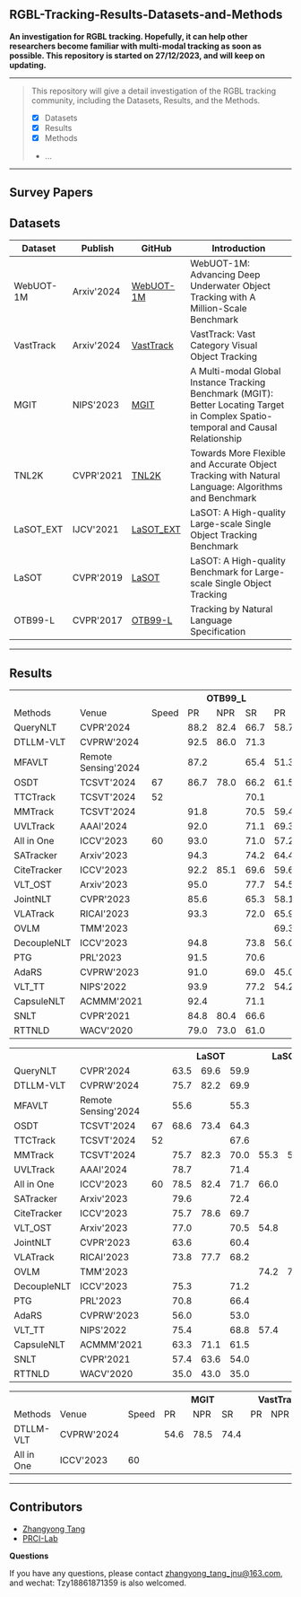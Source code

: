 ## RGBL-Tracking-Results-Datasets-and-Methods

**An investigation for RGBL tracking. 
Hopefully, it can help other researchers become familiar with multi-modal tracking as soon as possible.
This repository is started on 27/12/2023, and will keep on updating.**

-----
>This repository will give a detail investigation of the RGBL tracking community, including the Datasets, Results, and the Methods.
> 
>  - [x] Datasets
>  - [x] Results
>  - [x] Methods
>  -  ...
-----

## Survey Papers


## Datasets

| Dataset | Publish  | GitHub| Introduction|
|--|--|--| --|
| WebUOT-1M| Arxiv'2024 |[WebUOT-1M](https://github.com/983632847/Awesome-Multimodal-Object-Tracking) |WebUOT-1M: Advancing Deep Underwater Object Tracking with A Million-Scale Benchmark|
| VastTrack| Arxiv'2024 |[VastTrack](https://github.com/HengLan/VastTrack) |VastTrack: Vast Category Visual Object Tracking|
| MGIT| NIPS'2023 |[MGIT](http://videocube.aitestunion.com/) |A Multi-modal Global Instance Tracking Benchmark (MGIT): Better Locating Target in Complex Spatio-temporal and Causal Relationship|
| TNL2K| CVPR'2021 | [TNL2K](https://github.com/wangxiao5791509/TNL2K_evaluation_toolkit)|Towards More Flexible and Accurate Object Tracking with Natural Language: Algorithms and Benchmark|
| LaSOT_EXT| IJCV'2021 |[LaSOT_EXT](https://github.com/HengLan/LaSOT_Evaluation_Toolkit)|LaSOT: A High-quality Large-scale Single Object Tracking Benchmark|
| LaSOT| CVPR'2019 | [LaSOT](https://github.com/HengLan/LaSOT_Evaluation_Toolkit)|LaSOT: A High-quality Benchmark for Large-scale Single Object Tracking|
| OTB99-L| CVPR'2017 | [OTB99-L](https://github.com/QUVA-Lab/lang-tracker) |Tracking by Natural Language Specification|

-----
## Results


<table>
    <tr> 
        <th colspan="1"></th> 
	<th colspan="1"></th> 
	<th colspan="1"></th> 
        <th colspan="3">OTB99_L</th> 
        <th colspan="3">TNL2K</th> 
    </tr>
    <tr>
    	<td> Methods</td>
    	<td>Venue</td>
	<td>Speed</td>
    	<td> PR</td>
      	<td> NPR</td>
    	<td> SR</td>
    	<td> PR</td>
      	<td> NPR</td>
   	<td> SR</td>
    </tr>
    <tr>
    	<td> QueryNLT</td>
    	<td>CVPR'2024</td>
	<td></td>
    	<td> 88.2</td>
      	<td> 82.4</td>
    	<td> 66.7</td>
    	<td> 58.7</td>
      	<td> 75.6</td>
   	<td> 57.8</td>
    </tr>
    <tr>
    	<td> DTLLM-VLT</td>
    	<td>CVPRW'2024</td>
	<td></td>
    	<td> 92.5</td>
      	<td> 86.0</td>
    	<td> 71.3</td>
    	<td> </td>
      	<td> </td>
   	<td> </td>
    </tr>
    <tr>
    	<td> MFAVLT</td>
    	<td>Remote Sensing'2024</td>
	<td></td>
    	<td> 87.2</td>
      	<td> </td>
    	<td> 65.4</td>
    	<td> 51.3</td>
      	<td> </td>
   	<td> 44.7</td>
    </tr>
    <tr>
    	<td> OSDT</td>
    	<td>TCSVT'2024</td>
	<td>67</td>
    	<td> 86.7</td>
      	<td> 78.0</td>
    	<td> 66.2</td>
    	<td> 61.5</td>
      	<td> 76.2</td>
   	<td> 59.3</td>
    </tr>
    <tr>
    	<td> TTCTrack</td>
    	<td>TCSVT'2024</td>
	<td>52</td>
    	<td> </td>
      	<td> </td>
    	<td> 70.1</td>
    	<td> </td>
      	<td> </td>
   	<td> 58.1</td>
    </tr>
    <tr>
    	<td> MMTrack</td>
    	<td>TCSVT'2024</td>
	<td></td>
    	<td> 91.8</td>
      	<td> </td>
    	<td> 70.5</td>
    	<td> 59.4</td>
      	<td> 75.2</td>
   	<td> 58.6</td>
    </tr>
    <tr>
    	<td> UVLTrack</td>
    	<td>AAAI'2024</td>
	<td></td>
    	<td> 92.0</td>
      	<td> </td>
    	<td> 71.1</td>
    	<td> 69.3</td>
      	<td> </td>
   	<td> 64.9</td>
    </tr>
    <tr>
    	<td> All in One</td>
    	<td>ICCV'2023</td>
	<td>60</td>
    	<td> 93.0</td>
      	<td> </td>
    	<td> 71.0</td>
    	<td> 57.2</td>
      	<td> </td>
   	<td> 55.3</td>
    </tr>
    <tr>
    	<td>SATracker</td>
    	<td>Arxiv'2023</td>
	<td></td>
    	<td> 94.3</td>
      	<td> </td>
    	<td> 74.2</td>
    	<td> 64.4</td>
      	<td> 78.4</td>
   	<td> 61.6</td>
    </tr>
    <tr>
    	<td>CiteTracker</td>
    	<td>ICCV'2023</td>
	<td></td>
    	<td> 92.2</td>
      	<td> 85.1</td>
    	<td> 69.6</td>
    	<td> 59.6</td>
      	<td> </td>
   	<td> 57.7</td>
    </tr>
    <tr>
    	<td>VLT_OST</td>
    	<td>Arxiv'2023</td>
	<td></td>
    	<td> 95.0</td>
      	<td> </td>
    	<td> 77.7</td>
    	<td> 54.5</td>
      	<td> </td>
   	<td> 55.7</td>
    </tr>
    <tr>
    	<td>JointNLT</td>
    	<td>CVPR'2023</td>
	<td></td>
    	<td> 85.6</td>
      	<td> </td>
    	<td> 65.3</td>
    	<td> 58.1</td>
      	<td> </td>
   	<td> 56.9</td>
    </tr>
    <tr>
    	<td>VLATrack</td>
    	<td>RICAI'2023</td>
	<td></td>
    	<td> 93.3</td>
      	<td> </td>
    	<td> 72.0</td>
    	<td> 65.9</td>
      	<td> 79.7</td>
   	<td> 62.6</td>
    </tr>
   <tr>
    	<td>OVLM</td>
    	<td>TMM'2023</td>
	<td></td>
    	<td> </td>
      	<td> </td>
    	<td> </td>
    	<td> 69.3</td>
      	<td> 82.6</td>
   	<td> 64.7</td>
    </tr>
   <tr>
    	<td>DecoupleNLT</td>
    	<td>ICCV'2023</td>
	<td></td>
    	<td> 94.8</td>
      	<td> </td>
    	<td> 73.8</td>
    	<td> 56.0</td>
      	<td> </td>
   	<td> 56.7</td>
    </tr>
   <tr>
    	<td>PTG</td>
    	<td>PRL'2023</td>
	<td></td>
    	<td> 91.5</td>
      	<td> </td>
    	<td> 70.6</td>
    	<td> </td>
      	<td> 61.7</td>
   	<td> 56.0</td>
    </tr>
   <tr>
    	<td>AdaRS</td>
    	<td>CVPRW'2023</td>
	<td> </td>
    	<td> 91.0</td>
      	<td> </td>
    	<td> 69.0</td>
    	<td> 45.0</td>
      	<td> 52.0</td>
   	<td> 44.0</td>
    </tr>
    <tr>
    	<td>VLT_TT</td>
    	<td>NIPS'2022</td>
	<td></td>
    	<td> 93.9</td>
      	<td> </td>
    	<td> 77.2</td>
    	<td> 54.2</td>
      	<td> </td>
   	<td> 55.0</td>
    </tr>
    <tr>
    	<td>CapsuleNLT</td>
    	<td>ACMMM'2021</td>
	<td></td>
    	<td> 92.4</td>
      	<td> </td>
    	<td> 71.1</td>
    	<td> </td>
      	<td> </td>
   	<td> </td>
    </tr>
    <tr>
    	<td>SNLT</td>
    	<td>CVPR'2021</td>
	<td> </td>
    	<td> 84.8</td>
      	<td> 80.4</td>
    	<td> 66.6</td>
    	<td> </td>
      	<td> </td>
   	<td> </td>
    </tr>
    <tr>
    	<td>RTTNLD</td>
    	<td>WACV'2020</td>
	<td> </td>
    	<td> 79.0</td>
      	<td> 73.0</td>
    	<td> 61.0</td>
    	<td> </td>
      	<td> </td>
   	<td> </td>
    </tr>
</table>


<table>
    <tr> 
        <th colspan="1"></th> 
	<th colspan="1"></th> 
	<th colspan="1"></th> 
        <th colspan="3">LaSOT</th> 
        <th colspan="3">LaSOT_EXT</th> 
    </tr>
    <tr>
    	<td> QueryNLT</td>
    	<td>CVPR'2024</td>
	<td></td>
    	<td> 63.5</td>
      	<td> 69.6</td>
    	<td> 59.9</td>
    	<td> </td>
      	<td> </td>
   	<td> </td>
    </tr>
    <tr>
    	<td> DTLLM-VLT</td>
    	<td>CVPRW'2024</td>
	<td></td>
    	<td> 75.7</td>
      	<td> 82.2</td>
    	<td> 69.9</td>
    	<td> </td>
      	<td> </td>
   	<td> </td>
    </tr>
    <tr>
    	<td> MFAVLT</td>
    	<td>Remote Sensing'2024</td>
	<td></td>
    	<td> 55.6</td>
      	<td> </td>
    	<td> 55.3</td>
    	<td> </td>
      	<td> </td>
   	<td> </td>
    </tr>
    <tr>
    	<td> OSDT</td>
    	<td>TCSVT'2024</td>
	<td>67</td>
    	<td> 68.6</td>
      	<td> 73.4</td>
    	<td> 64.3</td>
    	<td> </td>
      	<td> </td>
   	<td> </td>
    </tr>
    <tr>
    	<td> TTCTrack</td>
    	<td>TCSVT'2024</td>
	<td>52</td>
    	<td> </td>
      	<td> </td>
    	<td> 67.6</td>
    	<td> </td>
      	<td> </td>
   	<td> 48.8</td>
    </tr>
    <tr>
    	<td> MMTrack</td>
    	<td>TCSVT'2024</td>
	<td></td>
    	<td> 75.7</td>
      	<td> 82.3</td>
    	<td> 70.0</td>
    	<td> 55.3</td>
      	<td> 59.9</td>
   	<td> 49.4</td>
    </tr>
    <tr>
    	<td> UVLTrack</td>
    	<td>AAAI'2024</td>
	<td></td>
    	<td> 78.7</td>
      	<td> </td>
    	<td> 71.4</td>
    	<td> </td>
      	<td> </td>
   	<td> </td>
    </tr>
    <tr>
    	<td> All in One</td>
    	<td>ICCV'2023</td>
	<td>60</td>
    	<td> 78.5</td>
      	<td> 82.4</td>
    	<td> 71.7</td>
    	<td> 66.0</td>
      	<td> </td>
   	<td> 54.5</td>
    </tr>
    <tr>
    	<td>SATracker</td>
    	<td>Arxiv'2023</td>
	<td></td>
    	<td> 79.6</td>
      	<td> </td>
    	<td> 72.4</td>
    	<td> </td>
      	<td> </td>
   	<td> </td>
    </tr>
    <tr>
    	<td>CiteTracker</td>
    	<td>ICCV'2023</td>
	<td></td>
    	<td> 75.7</td>
      	<td> 78.6</td>
    	<td> 69.7</td>
    	<td> </td>
      	<td> </td>
   	<td> </td>
    </tr>
    <tr>
    	<td>VLT_OST</td>
    	<td>Arxiv'2023</td>
	<td></td>
    	<td> 77.0</td>
      	<td> </td>
    	<td> 70.5</td>
    	<td> 54.8</td>
      	<td> </td>
   	<td> 48.6</td>
    </tr>
    <tr>
    	<td>JointNLT</td>
    	<td>CVPR'2023</td>
	<td></td>
    	<td> 63.6</td>
      	<td> </td>
    	<td> 60.4</td>
    	<td> </td>
      	<td> </td>
   	<td> </td>
    </tr>
    <tr>
    	<td>VLATrack</td>
    	<td>RICAI'2023</td>
	<td></td>
    	<td> 73.8</td>
      	<td> 77.7</td>
    	<td> 68.2</td>
    	<td> </td>
      	<td> </td>
   	<td> </td>
    </tr>
   <tr>
    	<td>OVLM</td>
    	<td>TMM'2023</td>
	<td></td>
    	<td> </td>
      	<td> </td>
    	<td> </td>
    	<td> 74.2</td>
      	<td> 77.6</td>
   	<td> 67.7</td>
    </tr>
   <tr>
    	<td>DecoupleNLT</td>
    	<td>ICCV'2023</td>
	<td></td>
    	<td> 75.3</td>
      	<td> </td>
    	<td> 71.2</td>
    	<td> </td>
      	<td> </td>
   	<td> </td>
    </tr>
   <tr>
    	<td>PTG</td>
    	<td>PRL'2023</td>
	<td> </td>
    	<td> 70.8</td>
      	<td> </td>
    	<td> 66.4</td>
    	<td> </td>
      	<td> </td>
   	<td> </td>
    </tr>
   <tr>
    	<td>AdaRS</td>
    	<td>CVPRW'2023</td>
	<td> </td>
    	<td> 56.0</td>
      	<td> </td>
    	<td> 53.0</td>
    	<td> </td>
      	<td> </td>
   	<td> </td>
    </tr>
    <tr>
    	<td>VLT_TT</td>
    	<td>NIPS'2022</td>
	<td></td>
    	<td> 75.4</td>
      	<td> </td>
    	<td> 68.8</td>
    	<td> 57.4</td>
      	<td> </td>
   	<td> 49.7</td>
    </tr>
    <tr>
    	<td>CapsuleNLT</td>
    	<td>ACMMM'2021</td>
	<td></td>
    	<td> 63.3</td>
      	<td> 71.1</td>
    	<td> 61.5</td>
    	<td> </td>
      	<td> </td>
   	<td> </td>
    </tr>
    <tr>
    	<td>SNLT</td>
    	<td>CVPR'2021</td>
	<td> </td>
    	<td> 57.4</td>
      	<td> 63.6</td>
    	<td> 54.0</td>
    	<td> </td>
      	<td> </td>
   	<td> </td>
    </tr>
    <tr>
    	<td>RTTNLD</td>
    	<td>WACV'2020</td>
	<td> </td>
    	<td> 35.0</td>
      	<td> 43.0</td>
    	<td> 35.0</td>
    	<td> </td>
      	<td> </td>
   	<td> </td>
    </tr>
</table>


<table>
    <tr> 
        <th colspan="1"></th> 
	<th colspan="1"></th> 
	<th colspan="1"></th> 
        <th colspan="3">MGIT</th> 
        <th colspan="3">VastTrack</th> 
            <th colspan="3">WebUOT-1M</th> 
	            <th colspan="3">WevUAV-3M</th> 
    </tr>
    <tr>
    	<td> Methods</td>
    	<td>Venue</td>
	<td>Speed</td>
    	<td> PR</td>
      	<td> NPR</td>
    	<td> SR</td>
    	<td> PR</td>
      	<td> NPR</td>
   	<td> SR</td>
      	<td> PR</td>
      	<td> NPR</td>
   	<td> SR</td>
      	<td> PR</td>
      	<td> NPR</td>
   	<td> SR</td>
    </tr>
    <tr>
    	<td> DTLLM-VLT</td>
    	<td>CVPRW'2024</td>
	<td></td>
    	<td> 54.6</td>
      	<td> 78.5</td>
    	<td> 74.4</td>
    	<td> </td>
      	<td> </td>
   	<td> </td>
      	<td> </td>
      	<td> </td>
   	<td> </td>
      	<td> </td>
      	<td> </td>
   	<td> </td>
    </tr>
    <tr>
    	<td> All in One</td>
    	<td>ICCV'2023</td>
	<td>60</td>
    	<td> </td>
      	<td> </td>
   	<td> </td>
      	<td> </td>
      	<td> </td>
   	<td> </td>
	<td> </td>
      	<td> </td>
   	<td> </td>
	<td> 71.5</td>
      	<td> 60.5</td>
   	<td> 56.8</td>
    </tr>
</table>

-----
## Contributors
- [Zhangyong Tang](https://github.com/Zhangyong_Tang)
- [PRCI-Lab](https://github.com/PRCI-Lab)

**Questions**

If you have any questions, please contact zhangyong_tang_jnu@163.com, and wechat: Tzy18861871359 is also welcomed.



 
